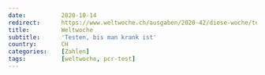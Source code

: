 ```yaml
---
date:          2020-10-14
redirect:      https://www.weltwoche.ch/ausgaben/2020-42/diese-woche/testen-bis-man-krank-ist-die-weltwoche-ausgabe-42-2020.html
title:         Weltwoche
subtitle:      'Testen, bis man krank ist'
country:       CH
categories:    [Zahlen]
tags:          [weltwoche, pcr-test]
---
```

